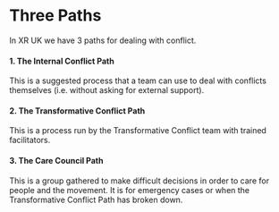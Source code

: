 # Three Paths

In XR UK we have 3 paths for dealing with conflict.

#### **1. The Internal Conflict Path**

This is a suggested process that a team can use to deal with conflicts themselves \(i.e. without asking for external support\).

#### 2. The Transformative Conflict Path

This is a process run by the Transformative Conflict team with trained facilitators.

#### 3. The Care Council Path

This is a group gathered to make difficult decisions in order to care for people and the movement. It is for emergency cases or when the Transformative Conflict Path has broken down.  


